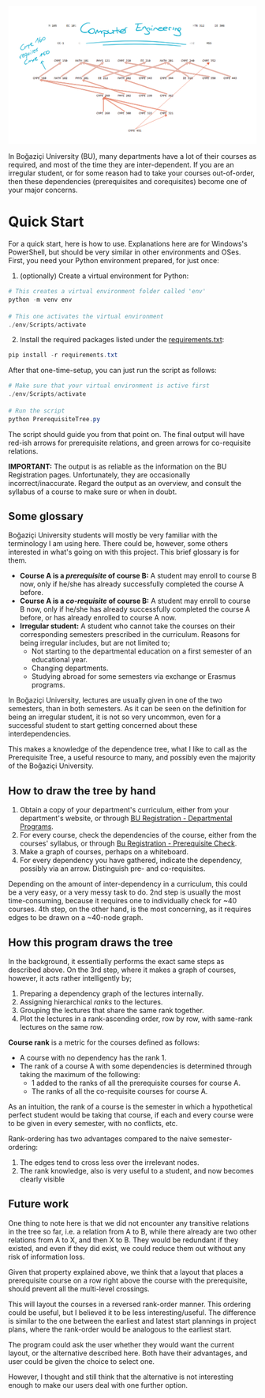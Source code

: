 ![Example for CMPE](https://raw.githubusercontent.com/ThoAppelsin/bu-prerequisite-tree/master/exampleCMPE.png)

In Boğaziçi University (BU), many departments have a lot of their courses as required,
and most of the time they are inter-dependent. If you are an irregular student,
or for some reason had to take your courses out-of-order, then these dependencies
(prerequisites and corequisites) become one of your major concerns.

# Quick Start

For a quick start, here is how to use. Explanations here are for Windows's PowerShell,
but should be very similar in other environments and OSes.
First, you need your Python environment prepared, for just once:

1) (optionally) Create a virtual environment for Python:
```powershell
# This creates a virtual environment folder called 'env'
python -m venv env

# This one activates the virtual environment
./env/Scripts/activate
```
2) Install the required packages listed under the [requirements.txt](https://github.com/ThoAppelsin/bu-prerequisite-tree/blob/master/requirements.txt):
```powershell
pip install -r requirements.txt
```

After that one-time-setup, you can just run the script as follows:

```powershell
# Make sure that your virtual environment is active first
./env/Scripts/activate

# Run the script
python PrerequisiteTree.py
```

The script should guide you from that point on. The final output will have red-ish arrows for
prerequisite relations, and green arrows for co-requisite relations.

**IMPORTANT:** The output is as reliable as the information on the BU Registration pages.
Unfortunately, they are occasionally incorrect/inaccurate. Regard the output as an overview,
and consult the syllabus of a course to make sure or when in doubt.

## Some glossary

Boğaziçi University students will mostly be very familiar with the terminology I am using here.
There could be, however, some others interested in what's going on with this project.
This brief glossary is for them.

- **Course A is a *prerequisite* of course B:** A student may enroll to course B now,
only if he/she has already successfully completed the course A before.
- **Course A is a *co-requisite* of course B:** A student may enroll to course B now,
only if he/she has already successfully completed the course A before,
or has already enrolled to course A now.
- **Irregular student:** A student who cannot take the courses on their corresponding semesters
prescribed in the curriculum. Reasons for being irregular includes, but are not limited to;
  - Not starting to the departmental education on a first semester of an educational year.
  - Changing departments.
  - Studying abroad for some semesters via exchange or Erasmus programs.

In Boğaziçi University, lectures are usually given in one of the two semesters, than in both semesters.
As it can be seen on the definition for being an irregular student, it is not so very uncommon,
even for a successful student to start getting concerned about these interdependencies.

This makes a knowledge of the dependence tree, what I like to call as the Prerequisite Tree,
a useful resource to many, and possibly even the majority of the Boğaziçi University.

## How to draw the tree by hand

1) Obtain a copy of your department's curriculum, either from your department's website, or through
[BU Registration - Departmental Programs](http://registration.boun.edu.tr/departmentalframe.asp).
2) For every course, check the dependencies of the course, either from the courses' syllabus, or through
[Bu Registration - Prerequisite Check](http://registration.boun.edu.tr/requisiteframe.htm).
3) Make a graph of courses, perhaps on a whiteboard.
4) For every dependency you have gathered, indicate the dependency, possibly via an arrow. Distinguish pre- and co-requisites.

Depending on the amount of inter-dependency in a curriculum, this could be a very easy, or a very messy task to do.
2nd step is usually the most time-consuming, because it requires one to individually check for ~40 courses.
4th step, on the other hand, is the most concerning, as it requires edges to be drawn on a ~40-node graph.

## How this program draws the tree

In the background, it essentially performs the exact same steps as described above.
On the 3rd step, where it makes a graph of courses, however, it acts rather intelligently by;

1) Preparing a dependency graph of the lectures internally.
2) Assigning hierarchical *ranks* to the lectures.
3) Grouping the lectures that share the same rank together.
4) Plot the lectures in a rank-ascending order, row by row, with same-rank lectures on the same row.

**Course rank** is a metric for the courses defined as follows:
- A course with no dependency has the rank 1.
- The rank of a course A with some dependencies is determined through taking the maximum of the following:
    - 1 added to the ranks of all the prerequisite courses for course A.
    - The ranks of all the co-requisite courses for course A.

As an intuition, the rank of a course is the semester in which a hypothetical perfect student would
be taking that course, if each and every course were to be given in every semester, with no conflicts, etc.

Rank-ordering has two advantages compared to the naive semester-ordering:

1) The edges tend to cross less over the irrelevant nodes.
2) The rank knowledge, also is very useful to a student, and now becomes clearly visible

## Future work

One thing to note here is that we did not encounter any transitive relations in the tree so far,
i.e. a relation from A to B, while there already are two other relations from A to X, and then X to B.
They would be redundant if they existed, and even if they did exist, we could reduce them out without any risk of information loss.

Given that property explained above, we think that a layout that places a prerequisite course on
a row right above the course with the prerequisite, should prevent all the multi-level crossings.

This will layout the courses in a reversed rank-order manner. This ordering could be useful, but I
believed it to be less interesting/useful. The difference is similar to the one between the
earliest and latest start plannings in project plans, where the rank-order would be analogous to
the earliest start.

The program could ask the user whether they would want the current layout, or the alternative described here.
Both have their advantages, and user could be given the choice to select one.

However, I thought and still think that the alternative is not interesting enough to make our users deal with
one further option.
